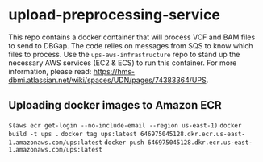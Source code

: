 # upload-preprocessing-service

This repo contains a docker container that will process VCF and BAM files to send to DBGap. The code relies on messages from SQS to know which files to process. Use the `ups-aws-infrastructure` repo to stand up the necessary AWS services (EC2 & ECS) to run this container. For more information, please read: https://hms-dbmi.atlassian.net/wiki/spaces/UDN/pages/74383364/UPS.

## Uploading docker images to Amazon ECR
`$(aws ecr get-login --no-include-email --region us-east-1)`
`docker build -t ups .`
`docker tag ups:latest 646975045128.dkr.ecr.us-east-1.amazonaws.com/ups:latest`
`docker push 646975045128.dkr.ecr.us-east-1.amazonaws.com/ups:latest`